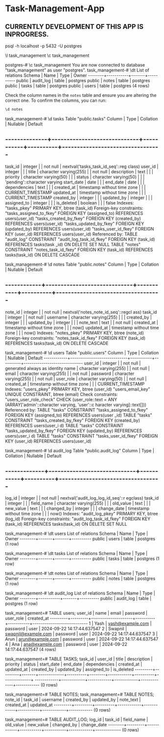 # Task-Management-App

## CURRENTLY DEVELOPMENT OF THIS APP IS INPROGRESS.

psql -h localhost -p 5432 -U postgres

\l
task_management
\c task_management

postgres-# \c task_management
You are now connected to database "task_management" as user "postgres".
task_management-# \dt
           List of relations
 Schema |   Name    | Type  |  Owner
--------+-----------+-------+----------
 public | audit_log | table | postgres
 public | notes     | table | postgres
 public | tasks     | table | postgres
 public | users     | table | postgres
(4 rows)

Check the column names in the `notes` table and ensure you are altering the correct one. To confirm the columns, you can run:

```sql
\d notes
```

task_management-# \d tasks
                                            Table "public.tasks"
    Column    |            Type             | Collation | Nullable |                Default

--------------+-----------------------------+-----------+----------+---------------------------------
-------
 task_id      | integer                     |           | not null | nextval('tasks_task_id_seq'::reg
class)
 user_id      | integer                     |           |          |
 title        | character varying(255)      |           | not null |
 description  | text                        |           |          |
 priority     | character varying(50)       |           |          |
 status       | character varying(50)       |           |          | 'pending'::character varying
 start_date   | date                        |           |          |
 end_date     | date                        |           |          |
 dependencies | text                        |           |          |
 created_at   | timestamp without time zone |           |          | CURRENT_TIMESTAMP
 updated_at   | timestamp without time zone |           |          | CURRENT_TIMESTAMP
 created_by   | integer                     |           |          |
 updated_by   | integer                     |           |          |
 assigned_to  | integer                     |           |          |
 is_deleted   | boolean                     |           |          | false
Indexes:
    "tasks_pkey" PRIMARY KEY, btree (task_id)
Foreign-key constraints:
    "tasks_assigned_to_fkey" FOREIGN KEY (assigned_to) REFERENCES users(user_id)
    "tasks_created_by_fkey" FOREIGN KEY (created_by) REFERENCES users(user_id)
    "tasks_updated_by_fkey" FOREIGN KEY (updated_by) REFERENCES users(user_id)
    "tasks_user_id_fkey" FOREIGN KEY (user_id) REFERENCES users(user_id)
Referenced by:
    TABLE "audit_log" CONSTRAINT "audit_log_task_id_fkey" FOREIGN KEY (task_id) REFERENCES tasks(task
_id) ON DELETE SET NULL
    TABLE "notes" CONSTRAINT "notes_task_id_fkey" FOREIGN KEY (task_id) REFERENCES tasks(task_id) ON
DELETE CASCADE


task_management-# \d notes
                                           Table "public.notes"
   Column   |            Type             | Collation | Nullable |                Default

------------+-----------------------------+-----------+----------+-----------------------------------
-----
 note_id    | integer                     |           | not null | nextval('notes_note_id_seq'::regcl
ass)
 task_id    | integer                     |           | not null |
 username   | character varying(255)      |           |          |
 created_by | integer                     |           |          |
 updated_by | integer                     |           |          |
 note_text  | text                        |           | not null |
 created_at | timestamp without time zone |           |          | now()
 updated_at | timestamp without time zone |           |          | now()
Indexes:
    "notes_pkey" PRIMARY KEY, btree (note_id)
Foreign-key constraints:
    "notes_task_id_fkey" FOREIGN KEY (task_id) REFERENCES tasks(task_id) ON DELETE CASCADE


task_management-# \d users
                                      Table "public.users"
   Column   |            Type             | Collation | Nullable |           Default
------------+-----------------------------+-----------+----------+------------------------------
 user_id    | integer                     |           | not null | generated always as identity
 name       | character varying(255)      |           | not null |
 email      | character varying(255)      |           | not null |
 password   | character varying(255)      |           | not null |
 user_role  | character varying(50)       |           | not null |
 created_at | timestamp without time zone |           |          | CURRENT_TIMESTAMP
Indexes:
    "users_pkey" PRIMARY KEY, btree (user_id)
    "users_email_key" UNIQUE CONSTRAINT, btree (email)
Check constraints:
    "users_user_role_check" CHECK (user_role::text = ANY (ARRAY['admin'::character varying, 'user'::c
haracter varying]::text[]))
Referenced by:
    TABLE "tasks" CONSTRAINT "tasks_assigned_to_fkey" FOREIGN KEY (assigned_to) REFERENCES users(user
_id)
    TABLE "tasks" CONSTRAINT "tasks_created_by_fkey" FOREIGN KEY (created_by) REFERENCES users(user_i
d)
    TABLE "tasks" CONSTRAINT "tasks_updated_by_fkey" FOREIGN KEY (updated_by) REFERENCES users(user_i
d)
    TABLE "tasks" CONSTRAINT "tasks_user_id_fkey" FOREIGN KEY (user_id) REFERENCES users(user_id)


task_management-# \d audit_log
                                           Table "public.audit_log"
   Column    |            Type             | Collation | Nullable |                  Default

-------------+-----------------------------+-----------+----------+----------------------------------
---------
 log_id      | integer                     |           | not null | nextval('audit_log_log_id_seq'::r
egclass)
 task_id     | integer                     |           |          |
 field_name  | character varying(255)      |           |          |
 old_value   | text                        |           |          |
 new_value   | text                        |           |          |
 changed_by  | integer                     |           |          |
 change_date | timestamp without time zone |           |          | now()
Indexes:
    "audit_log_pkey" PRIMARY KEY, btree (log_id)
Foreign-key constraints:
    "audit_log_task_id_fkey" FOREIGN KEY (task_id) REFERENCES tasks(task_id) ON DELETE SET NULL


task_management-# \dt users
         List of relations
 Schema | Name  | Type  |  Owner
--------+-------+-------+----------
 public | users | table | postgres
(1 row)


task_management-# \dt tasks
         List of relations
 Schema | Name  | Type  |  Owner
--------+-------+-------+----------
 public | tasks | table | postgres
(1 row)


task_management-# \dt notes
         List of relations
 Schema | Name  | Type  |  Owner
--------+-------+-------+----------
 public | notes | table | postgres
(1 row)


task_management-# \dt audit_log
           List of relations
 Schema |   Name    | Type  |  Owner
--------+-----------+-------+----------
 public | audit_log | table | postgres
(1 row)

task_management=# TABLE users;
 user_id |  name   |        email        | password | user_role |         created_at
---------+---------+---------------------+----------+-----------+----------------------------
       1 | Yash    | yash@example.com    | password | user      | 2024-09-22 14:17:44.637547
       2 | Swapnil | swapnil@example.com | password | user      | 2024-09-22 14:17:44.637547
       3 | Arun    | arun@example.com    | password | user      | 2024-09-22 14:17:44.637547
       4 | Ana     | ana@example.com     | password | user      | 2024-09-22 14:17:44.637547
(4 rows)


task_management=# TABLE TASKS;
 task_id | user_id | title | description | priority | status | start_date | end_date | dependencies |
 created_at | updated_at | created_by | updated_by | assigned_to | is_deleted
---------+---------+-------+-------------+----------+--------+------------+----------+--------------+
------------+------------+------------+------------+-------------+------------
(0 rows)


task_management=# TABLE NOTES;
task_management=# TABLE NOTES;
 note_id | task_id | username | created_by | updated_by | note_text | created_at | updated_at
---------+---------+----------+------------+------------+-----------+------------+------------
(0 rows)



task_management=# TABLE AUDIT_LOG;
 log_id | task_id | field_name | old_value | new_value | changed_by | change_date
--------+---------+------------+-----------+-----------+------------+-------------
(0 rows)
